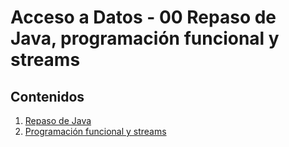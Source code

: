 # Acceso a Datos - 00 Repaso de Java, programación funcional y streams

## Contenidos
1. [Repaso de Java](Ej01-RepasoJava/)
2. [Programación funcional y streams](Ej02-Streams/)